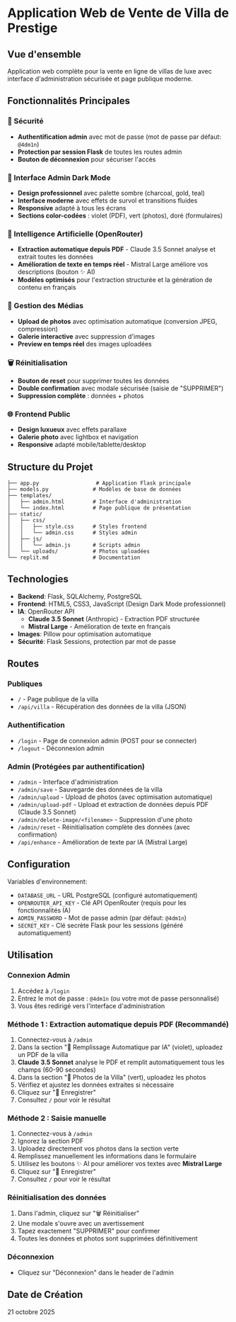 # Application Web de Vente de Villa de Prestige

## Vue d'ensemble
Application web complète pour la vente en ligne de villas de luxe avec interface d'administration sécurisée et page publique moderne.

## Fonctionnalités Principales

### 🔐 Sécurité
- **Authentification admin** avec mot de passe (mot de passe par défaut: `@4dm1n`)
- **Protection par session Flask** de toutes les routes admin
- **Bouton de déconnexion** pour sécuriser l'accès

### 🎨 Interface Admin Dark Mode
- **Design professionnel** avec palette sombre (charcoal, gold, teal)
- **Interface moderne** avec effets de survol et transitions fluides
- **Responsive** adapté à tous les écrans
- **Sections color-codées** : violet (PDF), vert (photos), doré (formulaires)

### 🚀 Intelligence Artificielle (OpenRouter)
- **Extraction automatique depuis PDF** - Claude 3.5 Sonnet analyse et extrait toutes les données
- **Amélioration de texte en temps réel** - Mistral Large améliore vos descriptions (bouton ✨ AI)
- **Modèles optimisés** pour l'extraction structurée et la génération de contenu en français

### 📸 Gestion des Médias
- **Upload de photos** avec optimisation automatique (conversion JPEG, compression)
- **Galerie interactive** avec suppression d'images
- **Preview en temps réel** des images uploadées

### 🗑️ Réinitialisation
- **Bouton de reset** pour supprimer toutes les données
- **Double confirmation** avec modale sécurisée (saisie de "SUPPRIMER")
- **Suppression complète** : données + photos

### 🌐 Frontend Public
- **Design luxueux** avec effets parallaxe
- **Galerie photo** avec lightbox et navigation
- **Responsive** adapté mobile/tablette/desktop

## Structure du Projet
```
├── app.py                  # Application Flask principale
├── models.py              # Modèles de base de données
├── templates/
│   ├── admin.html         # Interface d'administration
│   └── index.html         # Page publique de présentation
├── static/
│   ├── css/
│   │   ├── style.css      # Styles frontend
│   │   └── admin.css      # Styles admin
│   ├── js/
│   │   └── admin.js       # Scripts admin
│   └── uploads/           # Photos uploadées
└── replit.md              # Documentation
```

## Technologies
- **Backend**: Flask, SQLAlchemy, PostgreSQL
- **Frontend**: HTML5, CSS3, JavaScript (Design Dark Mode professionnel)
- **IA**: OpenRouter API
  - **Claude 3.5 Sonnet** (Anthropic) - Extraction PDF structurée
  - **Mistral Large** - Amélioration de texte en français
- **Images**: Pillow pour optimisation automatique
- **Sécurité**: Flask Sessions, protection par mot de passe

## Routes

### Publiques
- `/` - Page publique de la villa
- `/api/villa` - Récupération des données de la villa (JSON)

### Authentification
- `/login` - Page de connexion admin (POST pour se connecter)
- `/logout` - Déconnexion admin

### Admin (Protégées par authentification)
- `/admin` - Interface d'administration
- `/admin/save` - Sauvegarde des données de la villa
- `/admin/upload` - Upload de photos (avec optimisation automatique)
- `/admin/upload-pdf` - Upload et extraction de données depuis PDF (Claude 3.5 Sonnet)
- `/admin/delete-image/<filename>` - Suppression d'une photo
- `/admin/reset` - Réinitialisation complète des données (avec confirmation)
- `/api/enhance` - Amélioration de texte par IA (Mistral Large)

## Configuration
Variables d'environnement:
- `DATABASE_URL` - URL PostgreSQL (configuré automatiquement)
- `OPENROUTER_API_KEY` - Clé API OpenRouter (requis pour les fonctionnalités IA)
- `ADMIN_PASSWORD` - Mot de passe admin (par défaut: `@4dm1n`)
- `SECRET_KEY` - Clé secrète Flask pour les sessions (généré automatiquement)

## Utilisation

### Connexion Admin
1. Accédez à `/login`
2. Entrez le mot de passe : `@4dm1n` (ou votre mot de passe personnalisé)
3. Vous êtes redirigé vers l'interface d'administration

### Méthode 1 : Extraction automatique depuis PDF (Recommandé)
1. Connectez-vous à `/admin`
2. Dans la section "🚀 Remplissage Automatique par IA" (violet), uploadez un PDF de la villa
3. **Claude 3.5 Sonnet** analyse le PDF et remplit automatiquement tous les champs (60-90 secondes)
4. Dans la section "📸 Photos de la Villa" (vert), uploadez les photos
5. Vérifiez et ajustez les données extraites si nécessaire
6. Cliquez sur "💾 Enregistrer"
7. Consultez `/` pour voir le résultat

### Méthode 2 : Saisie manuelle
1. Connectez-vous à `/admin`
2. Ignorez la section PDF
3. Uploadez directement vos photos dans la section verte
4. Remplissez manuellement les informations dans le formulaire
5. Utilisez les boutons ✨ AI pour améliorer vos textes avec **Mistral Large**
6. Cliquez sur "💾 Enregistrer"
7. Consultez `/` pour voir le résultat

### Réinitialisation des données
1. Dans l'admin, cliquez sur "🗑️ Réinitialiser"
2. Une modale s'ouvre avec un avertissement
3. Tapez exactement "SUPPRIMER" pour confirmer
4. Toutes les données et photos sont supprimées définitivement

### Déconnexion
- Cliquez sur "Déconnexion" dans le header de l'admin

## Date de Création
21 octobre 2025

